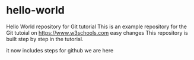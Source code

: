 # hello-world
Hello World repository for Git tutorial
This is an example repository for the Git tutoial on https://www.w3schools.com
easy changes
This repository is built step by step in the tutorial.

it now includes steps for github
we are here
